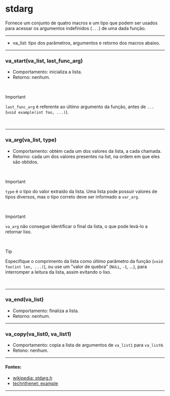 # stdarg
Fornece um conjunto de quatro macros e um tipo que podem ser usados para acessar os argumentos indefinidos (`...`) de uma dada função.

<hr>

* va\_list: tipo dos parâmetros, argumentos e retorno dos macros abaixo.

<hr>

<h3>va_start(va_list, last_func_arg)</h3>

* Comportamento: inicializa a lista.
* Retorno: nenhum.

<br>

> [!IMPORTANT]
> `last_func_arg` é referente ao último argumento da função, antes de `...` (`void example(int foo, ...)`).

<br>

<hr>

<h3>va_arg(va_list, type)</h3>

* Comportamento: obtém cada um dos valores da lista, a cada chamada.
* Retorno: cada um dos valores presentes na list, na ordem em que eles são obtidos.

<br>

> [!IMPORTANT]
> `type` é o tipo do valor extraído da lista. Uma lista pode possuir valores de tipos diversos, mas o tipo correto deve ser informado a `var_arg`.

<br>

> [!IMPORTANT]
> `va_arg` não consegue identificar o final da lista, o que pode levá-lo a retornar lixo.

<br>

> [!TIP]
> Especifique o comprimento da lista como último parâmetro da função (`void foo(int len, ...)`), ou use um "valor de quebra" (`NULL`, `-1`, ...), para interromper a leitura da lista, assim evitando o lixo.

<br>

<hr>

<h3>va_end(va_list)</h3>

* Comportamento: finaliza a lista.
* Retorno: nenhum.

<hr>
	
<h3>va_copy(va_list0, va_list1)</h3>

* Comportamento: copia a lista de argumentos de `va_list1` para `va_list0`.
* Retono: nenhum.

<hr>

#### Fontes:
* [wikipedia: stdarg.h](https://en.wikipedia.org/wiki/stdarg.h )
* [technthenet: example](https://www.techonthenet.com/c_language/standard_library_functions/stdarg_h/va_arg.php )

<hr>

